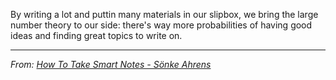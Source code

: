 By writing a lot and puttin many materials in our slipbox, we bring the large number theory to our side: there's way more probabilities of having good ideas and finding great topics to write on. 

---
*From: [How To Take Smart Notes - Sönke Ahrens](How%20To%20Take%20Smart%20Notes%20-%20Sönke%20Ahrens.md)*

